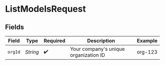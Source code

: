 # ListModelsRequest


## Fields

| Field                                 | Type                                  | Required                              | Description                           | Example                               |
| ------------------------------------- | ------------------------------------- | ------------------------------------- | ------------------------------------- | ------------------------------------- |
| `orgId`                               | *String*                              | :heavy_check_mark:                    | Your company's unique organization ID | org-123                               |